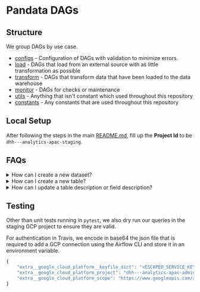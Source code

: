 # Pandata DAGs


## Structure

We group DAGs by use case.

- [configs](./configs) - Configuration of DAGs with validation to minimize errors.
- [load](./load) - DAGs that load from an external source with as little transformation
  as possible
- [transform](./transform) - DAGs that transform data that have been loaded to the
  data warehouse
- [monitor](./monitor) - DAGs for checks or maintenance
- [utils](./utils) - Anything that isn't constant which used throughout this repository
- [constants](./constants) - Any constants that are used throughout this repository


## Local Setup

After following the steps in the main [README.md](../../README.md),
fill up the **Project Id** to be `dhh---analytics-apac-staging`.


## FAQs

<details>
  <summary>How can I create a new dataset?</summary>
  <p>

Add a new `BigQueryDataset` object to the `BigQueryConfig` in
[staging](./configs/bigquery/datasets/staging.py) and
[production](./configs/bigquery/datasets/production.py).
And ensure that the right access is given.

  </p>
</details>

<details>
  <summary>How can I create a new table?</summary>
  <p>

Find the DAG that creates the table you're looking for. Create
an SQL file that has the same name as the table.
Find the specific table configuration in this [directory](./configs/bigquery/tables)
and add the table that you'd want to create.
Don't forget to also add a test to dry run the SQL file
to ensure that it is valid.

  </p>
</details>

<details>
  <summary>How can I update a table description or field description?</summary>
  <p>

Find the specific table configuration in this [directory](./configs/bigquery/tables)
and update the description of the fields or table.

  </p>
</details>


## Testing

Other than unit tests running in `pytest`, we also dry run our queries
in the staging GCP project to ensure they are valid.

For authentication in Travis, we encode in base64 the json file
that is required to add a GCP connection using the Airflow CLI and
store it in an environment variable.

```javascript
{
	"extra__google_cloud_platform__keyfile_dict": "<ESCAPED_SERVICE_KEY_JSON>",
	"extra__google_cloud_platform_project": "dhh---analytics-apac-admin",
	"extra__google_cloud_platform_scope": "https://www.googleapis.com/auth/bigquery"
}
```
